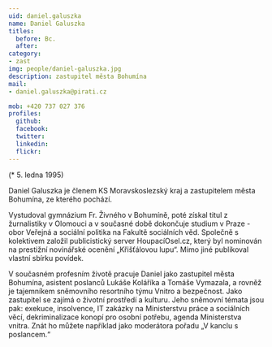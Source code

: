 ```yaml
---
uid: daniel.galuszka
name: Daniel Galuszka
titles:
  before: Bc. 
  after: 
category:
- zast
img: people/daniel-galuszka.jpg
description: zastupitel města Bohumína
mail:
- daniel.galuszka@pirati.cz 

mob: +420 737 027 376
profiles:
  github:
  facebook:
  twitter:
  linkedin:
  flickr:
---
```


(* 5. ledna 1995)

Daniel Galuszka  je členem KS Moravskoslezský kraj a zastupitelem města Bohumína, ze kterého pochází.

Vystudoval gymnázium Fr. Živného v Bohumíně, poté získal titul z žurnalistiky v Olomouci a v současné době dokončuje studium v Praze - obor Veřejná a sociální politika na Fakultě sociálních věd. Společně s kolektivem založil publicistický server HoupacíOsel.cz, který byl nominován na prestižní novinářské ocenění „Křišťálovou lupu“. Mimo jiné publikoval vlastní sbírku povídek.

V současném profesním životě pracuje Daniel jako zastupitel města Bohumína, asistent poslanců Lukáše Koláříka a Tomáše Vymazala, a rovněž je tajemníkem sněmovního resortního týmu Vnitro a bezpečnost. Jako zastupitel se zajímá o životní prostředí a kulturu. Jeho sněmovní témata jsou pak: exekuce, insolvence, IT zakázky na Ministerstvu práce a sociálních věcí, dekriminalizace konopí pro osobní potřebu, agenda Ministerstva vnitra. Znát ho můžete například jako moderátora pořadu „V kanclu s poslancem.“ 